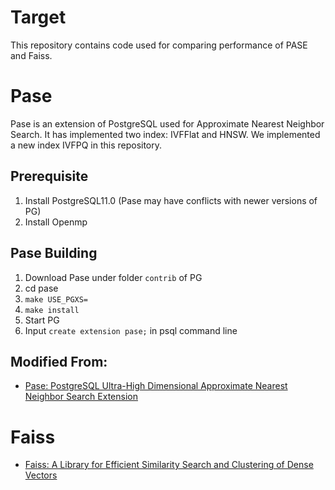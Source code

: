 # Target
This repository contains code used for comparing performance of PASE and Faiss.

# Pase
Pase is an extension of PostgreSQL used for Approximate Nearest Neighbor Search. 
It has implemented two index: IVFFlat and HNSW. We implemented a new index IVFPQ in
this repository.

## Prerequisite

1. Install PostgreSQL11.0 (Pase may have conflicts with newer versions of PG)
2. Install Openmp

## Pase Building

1. Download Pase under folder `contrib` of PG
2. cd pase
3. `make USE_PGXS=`
4. `make install`
5. Start PG
6. Input `create extension pase;` in psql command line


## Modified From:

- [Pase: PostgreSQL Ultra-High Dimensional Approximate Nearest Neighbor Search Extension](https://github.com/alipay/PASE)

# Faiss

- [Faiss: A Library for Efficient Similarity Search and Clustering of Dense Vectors](https://github.com/facebookresearch/faiss)


